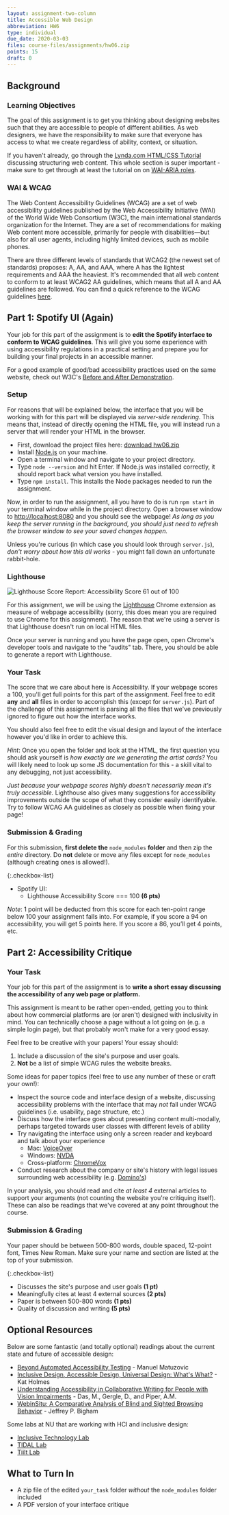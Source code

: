 ```yaml
---
layout: assignment-two-column
title: Accessible Web Design
abbreviation: HW6
type: individual
due_date: 2020-03-03
files: course-files/assignments/hw06.zip
points: 15
draft: 0
---
```


<style>
    img {
        max-width: 800px;
        max-height: 400px;
    }
</style>

## Background

### Learning Objectives

The goal of this assignment is to get you thinking about designing websites such that they are accessible to people of different abilities.
As web designers, we have the responsibility to make sure that everyone has access to what we create regardless of ability, context, or situation.

If you haven't already, go through the [Lynda.com HTML/CSS Tutorial][Lynda] discussing structuring web content.
This whole section is super important - make sure to get through at least the tutorial on on [WAI-ARIA roles][Lynda WAI-ARIA]. 

### WAI & WCAG

The Web Content Accessibility Guidelines (WCAG) are a set of web accessibility guidelines published by the Web Accessibility Initiative (WAI) of the World Wide Web Consortium (W3C), the main international standards organization for the Internet.
They are a set of recommendations for making Web content more accessible, primarily for people with disabilities—but also for all user agents, including highly limited devices, such as mobile phones.

There are three different levels of standards that WCAG2 (the newest set of standards) proposes: A, AA, and AAA, where A has the lightest requirements and AAA the heaviest.
It's recommended that all web content to conform to at least WCAG2 AA guidelines, which means that all A and AA guidelines are followed.
You can find a quick reference to the WCAG guidelines [here][WCAG Quickref].

## Part 1: Spotify UI (Again)

Your job for this part of the assignment is to **edit the Spotify interface to conform to WCAG guidelines**.
This will give you some experience with using accessibility regulations in a practical setting and prepare you for building your final projects in an accessible manner.

For a good example of good/bad accessibility practices used on the same website, check out W3C's [Before and After Demonstration][b4a].

### Setup

For reasons that will be explained below, the interface that you will be working with for this part will be displayed via *server-side rendering*. This means that, instead of directly opening the HTML file, you will instead run a server that will render your HTML in the browser.

- First, download the project files here: <a class="hw" href="{{site.baseurl}}/{{page.files}}">download hw06.zip<i class="fasfa-link"></i></a>
- Install [Node.js][Node] on your machine.
- Open a terminal window and navigate to your project directory.
- Type `node --version` and hit Enter. If Node.js was installed correctly, it should report back what version you have installed.
- Type `npm install`. This installs the Node packages needed to run the assignment.

Now, in order to run the assignment, all you have to do is run `npm start` in your terminal window while in the project directory. Open a browser window to [http://localhost:8080](http://localhost:8080) and you should see the webpage! *As long as you keep the server running in the background, you should just need to refresh the browser window to see your saved changes happen.*

Unless you're curious (in which case you should look through `server.js`), *don't worry about how this all works* - you might fall down an unfortunate rabbit-hole.

### Lighthouse

![Lighthouse Score Report: Accessibility Score 61 out of 100][lighthouse-img]

For this assignment, we will be using the [Lighthouse][Lighthouse] Chrome extension as measure of webpage accessibility (sorry, this does mean you are required to use Chrome for this assignment). The reason that we're using a server is that Lighthouse doesn't run on local HTML files.

Once your server is running and you have the page open, open Chrome's developer tools and navigate to the "audits" tab. There, you should be able to generate a report with Lighthouse.

### Your Task

The score that we care about here is Accessibility. If your webpage scores a 100, you'll get full points for this part of the assignment. Feel free to edit **any** and **all** files in order to accomplish this (except for `server.js`). Part of the challenge of this assignment is parsing all the files that we've previously ignored to figure out how the interface works.

You should also feel free to edit the visual design and layout of the interface however you'd like in order to achieve this.

*Hint*: Once you open the folder and look at the HTML, the first question you should ask yourself is *how exactly are we generating the artist cards?* You will likely need to look up some JS documentation for this - a skill vital to any debugging, not just accessibility.

*Just because your webpage scores highly doesn't necessarily mean it's truly accessible.* Lighthouse also gives many suggestions for accessibility improvements outside the scope of what they consider easily identifyable. Try to follow WCAG AA guidelines as closely as possible when fixing your page!

### Submission & Grading

For this submission, **first delete the** `node_modules` **folder** and then zip the *entire* directory. Do **not** delete or move any files except for `node_modules` (although creating ones is allowed!).

{:.checkbox-list}
* Spotify UI:
  * Lighthouse Accessibility Score === 100 **(6 pts)**

*Note*: 1 point will be deducted from this score for each ten-point range below 100 your assignment falls into. For example, if you score a 94 on accessibility, you will get 5 points here. If you score a 86, you’ll get 4 points, etc.

## Part 2: Accessibility Critique

### Your Task

Your job for this part of the assignment is to **write a short essay discussing the accessibility of any web page or platform.**

This assignment is meant to be rather open-ended, getting you to think about how commercial platforms are (or aren't) designed with inclusivity in mind. You can technically choose a page without a lot going on (e.g. a simple login page), but that probably won't make for a very good essay.

Feel free to be creative with your papers! Your essay should:
1. Include a discussion of the site's purpose and user goals.
2. **Not** be a list of simple WCAG rules the website breaks.

Some ideas for paper topics (feel free to use any number of these or craft your own!):

* Inspect the source code and interface design of a website, discussing accessibility problems with the interface that may *not* fall under WCAG guidelines (i.e. usability, page structure, etc.)
* Discuss how the interface goes about presenting content multi-modally, perhaps targeted towards user classes with different levels of ability
* Try navigating the interface using only a screen reader and keyboard and talk about your experience
  * Mac: [VoiceOver][VoiceOver]
  * Windows: [NVDA][NVDA]
  * Cross-platform: [ChromeVox][ChromeVox]
* Conduct research about the company or site's history with legal issues surrounding web accessibility (e.g. [Domino's][Domino's])

In your analysis, you should read and cite *at least 4* external articles to support your arguments (not counting the website you're critiquing itself). These can also be readings that we've covered at any point throughout the course.



### Submission & Grading

Your paper should be between 500-800 words, double spaced, 12-point font, Times New Roman. Make sure your name and section are listed at the top of your submission.

{:.checkbox-list}
* Discusses the site's purpose and user goals **(1 pt)**
* Meaningfully cites at least 4 external sources **(2 pts)**
* Paper is between 500-800 words **(1 pts)**
* Quality of discussion and writing **(5 pts)**

## Optional Resources

Below are some fantastic (and totally optional) readings about the current state and future of accessible design:

* [Beyond Automated Accessibility Testing][Beyond Automation] - Manuel Matuzovic
* [Inclusive Design, Accessible Design, Universal Design: What's What?][Holmes] - Kat Holmes
* [Understanding Accessibility in Collaborative Writing for People with Vision Impairments][Collab] - Das, M., Gergle, D., and Piper, A.M.
* [WebinSitu: A Comparative Analysis of Blind and Sighted Browsing Behavior][WebinSitu] - Jeffrey P. Bigham

Some labs at NU that are working with HCI and inclusive design:
* [Inclusive Technology Lab][ITL]
* [TIDAL Lab][TIDAL]
* [Tiilt Lab][Tiilt]

## What to Turn In

* A zip file of the edited `your_task` folder *without* the `node_modules` folder included
* A PDF version of your interface critique

[b4a]: https://www.w3.org/WAI/demos/bad/
[Beyond Automation]: https://www.matuzo.at/blog/beyond-automatic-accessibility-testing-6-things-i-check-on-every-website-i-build/
[ChromeVox]: https://chrome.google.com/webstore/detail/chromevox-classic-extensi/kgejglhpjiefppelpmljglcjbhoiplfn?hl=en-GB
[Collab]: https://dl.acm.org/doi/10.1145/3359293
[Domino's]: https://www.ciodive.com/news/what-dominos-digital-accessibility-lawsuit-means-for-compliance/564737/
[Holmes]: https://www.fastcompany.com/90243282/the-no-1-thing-youre-getting-wrong-about-inclusive-design
[ITL]: https://inclusive.northwestern.edu
[Lighthouse]: https://chrome.google.com/webstore/detail/lighthouse/blipmdconlkpinefehnmjammfjpmpbjk?hl=en
[Lynda]: https://www.linkedin.com/learning/html-essential-training/the-value-of-structure?u=75814418
[Lynda WAI-ARIA]: https://www.linkedin.com/learning/html-essential-training/using-wai-aria-roles?u=75814418
[Node]: https://nodejs.org/en/download/
[NVDA]: https://www.nvaccess.org/download/
[TIDAL]: https://tidal.northwestern.edu
[Tiilt]: https://tiilt.northwestern.edu/projects/
[VoiceOver]: https://www.applevis.com/guides/beginners-guide-using-macos-voiceover
[WCAG Quickref]: https://www.w3.org/WAI/WCAG21/quickref/
[WebinSitu]: https://dl.acm.org/doi/pdf/10.1145/1296843.1296854

[lighthouse-img]: {{site.baseurl}}/assets/images/hw06/lighthouse.png
